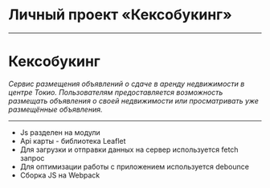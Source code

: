 # Личный проект «Кексобукинг»

***********************************************************************************************************************************************************************************
# Кексобукинг
*Сервис размещения объявлений о сдаче в аренду недвижимости в центре Токио.
Пользователям предоставляется возможность размещать объявления о своей недвижимости или просматривать уже размещённые объявления.*
***********************************************************************************************************************************************************************************
* Js разделен на модули
* Api карты - библиотека Leaflet
* Для загрузки и отправки данных на сервер используется fetch запрос
* Для оптимизации работы с приложением используется debounce
* Сборка JS на Webpack
